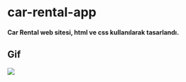 # car-rental-app
 
#### Car Rental web sitesi, html ve css kullanılarak tasarlandı.
 
## Gif

![](images/car-rental.gif)